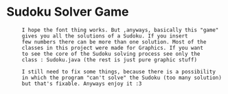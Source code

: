 # Sudoku Solver Game
         I hope the font thing works. But ,anyways, basically this "game"
         gives you all the solutions of a Sudoku. If you insert
         few numbers there can be more than one solution. Most of the
         classes in this project were made for Graphics. If you want
         to see the core of the Sudoku solving process see only the
         class : Sudoku.java (the rest is just pure graphic stuff)

         I still need to fix some things, because there is a possibility
         in which the program "can't solve" the Sudoku (too many solution)
         but that's fixable. Anyways enjoy it :3
